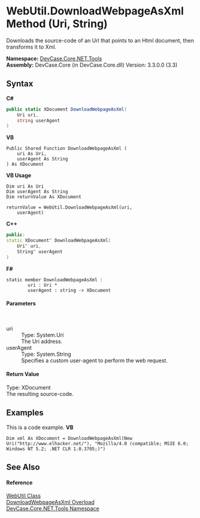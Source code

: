 # WebUtil.DownloadWebpageAsXml Method (Uri, String)
 

Downloads the source-code of an Url that points to an Html document, then transforms it to Xml.

**Namespace:**&nbsp;<a href="N_DevCase_Core_NET_Tools">DevCase.Core.NET.Tools</a><br />**Assembly:**&nbsp;DevCase.Core (in DevCase.Core.dll) Version: 3.3.0.0 (3.3)

## Syntax

**C#**<br />
``` C#
public static XDocument DownloadWebpageAsXml(
	Uri uri,
	string userAgent
)
```

**VB**<br />
``` VB
Public Shared Function DownloadWebpageAsXml ( 
	uri As Uri,
	userAgent As String
) As XDocument
```

**VB Usage**<br />
``` VB Usage
Dim uri As Uri
Dim userAgent As String
Dim returnValue As XDocument

returnValue = WebUtil.DownloadWebpageAsXml(uri, 
	userAgent)
```

**C++**<br />
``` C++
public:
static XDocument^ DownloadWebpageAsXml(
	Uri^ uri, 
	String^ userAgent
)
```

**F#**<br />
``` F#
static member DownloadWebpageAsXml : 
        uri : Uri * 
        userAgent : string -> XDocument 

```


#### Parameters
&nbsp;<dl><dt>uri</dt><dd>Type: System.Uri<br />The Uri address.</dd><dt>userAgent</dt><dd>Type: System.String<br />Specifies a custom user-agent to perform the web request.</dd></dl>

#### Return Value
Type: XDocument<br />The resulting source-code.

## Examples
This is a code example. 
**VB**<br />
``` VB
Dim xml As XDocument = DownloadWebpageAsXml(New Uri("http://www.elhacker.net/"), "Mozilla/4.0 (compatible; MSIE 6.0; Windows NT 5.2; .NET CLR 1.0.3705;)")
```


## See Also


#### Reference
<a href="T_DevCase_Core_NET_Tools_WebUtil">WebUtil Class</a><br /><a href="Overload_DevCase_Core_NET_Tools_WebUtil_DownloadWebpageAsXml">DownloadWebpageAsXml Overload</a><br /><a href="N_DevCase_Core_NET_Tools">DevCase.Core.NET.Tools Namespace</a><br />